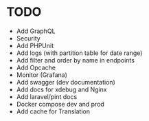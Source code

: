# TODO

- Add GraphQL
- Security
- Add PHPUnit
- Add logs (with partition table for date range)
- Add filter and order by name in endpoints
- Add Opcache
- Monitor (Grafana)
- Add swagger (dev documentation)
- Add docs for xdebug and Nginx
- Add laravel/pint docs
- Docker compose dev and prod
- Add cache for Translation